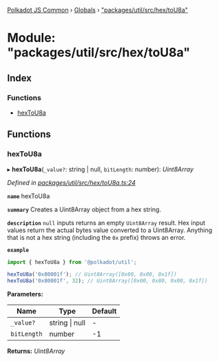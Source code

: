 [Polkadot JS Common](../README.md) › [Globals](../globals.md) › ["packages/util/src/hex/toU8a"](_packages_util_src_hex_tou8a_.md)

# Module: "packages/util/src/hex/toU8a"

## Index

### Functions

* [hexToU8a](_packages_util_src_hex_tou8a_.md#hextou8a)

## Functions

###  hexToU8a

▸ **hexToU8a**(`_value?`: string | null, `bitLength`: number): *Uint8Array*

*Defined in [packages/util/src/hex/toU8a.ts:24](https://github.com/polkadot-js/common/blob/e845132d/packages/util/src/hex/toU8a.ts#L24)*

**`name`** hexToU8a

**`summary`** Creates a Uint8Array object from a hex string.

**`description`** 
`null` inputs returns an empty `Uint8Array` result. Hex input values return the actual bytes value converted to a Uint8Array. Anything that is not a hex string (including the `0x` prefix) throws an error.

**`example`** 
<BR>

```javascript
import { hexToU8a } from '@polkadot/util';

hexToU8a('0x80001f'); // Uint8Array([0x80, 0x00, 0x1f])
hexToU8a('0x80001f', 32); // Uint8Array([0x00, 0x80, 0x00, 0x1f])
```

**Parameters:**

Name | Type | Default |
------ | ------ | ------ |
`_value?` | string &#124; null | - |
`bitLength` | number | -1 |

**Returns:** *Uint8Array*
